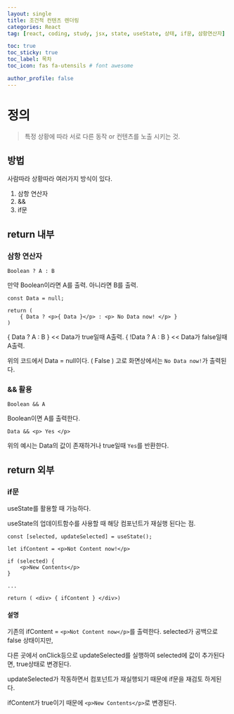 ```yaml
---
layout: single
title: 조건적 컨텐츠 렌더링
categories: React
tag: [react, coding, study, jsx, state, useState, 상태, if문, 삼항연산자]

toc: true
toc_sticky: true
toc_label: 목차
toc_icon: fas fa-utensils # font awesome

author_profile: false
---
```


# 정의
>특정 상황에 따라 서로 다른 동작 or 컨텐츠를 노출 시키는 것.

## 방법
사람따라 상황따라 여러가지 방식이 있다.
<ol>
  <li>삼항 연산자</li>
  <li>&&</li>
  <li>if문</li>
</ol>

## return 내부

### 삼항 연산자
`Boolean ? A : B `

만약 Boolean이라면 A를 출력. 아니라면 B를 출력.

```
const Data = null;

return (
	{ Data ? <p>{ Data }</p> : <p> No Data now! </p> }
)
```
{ Data ? A : B }		<< Data가 true일때  A출력.
{ !Data ? A : B }		<< Data가 false일때 A출력.

위의 코드에서 Data = null이다. ( False )
고로 화면상에서는 `No Data now!`가 출력된다.

### && 활용
`Boolean && A`

Boolean이면 A를 출력한다.
```
Data && <p> Yes </p>
```

위의 예시는 Data의 값이 존재하거나 true일때 `Yes`를 반환한다.

## return 외부

### if문
useState를 활용할 때 가능하다.

useState의 업데이트함수를 사용할 때 해당 컴포넌트가 재실행 된다는 점.

```
const [selected, updateSelected] = useState();

let ifContent = <p>Not Content now!</p>

if (selected) {
	<p>New Contents</p>
}

...

return ( <div> { ifContent } </div>) 
```

#### 설명
기존의 ifContent = `<p>Not Content now</p>`를 출력한다.
selected가 공백으로 false 상태이지만,

다른 곳에서 onClick등으로 updateSelected를 실행하여 selected에 값이 추가된다면, true상태로 변경된다.

updateSelected가 작동하면서 컴포넌트가 재실행되기 때문에 if문을 재검토 하게된다.

ifContent가 true이기 때문에 `<p>New Contents</p>`로 변경된다.